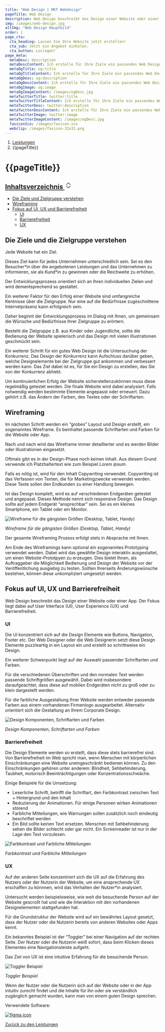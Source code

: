 ```yaml
---
title: "Web Design | MKT Webdesign"
pageTitle: Web Design
description: Web Design beschreibt das Design einer Website oder einer App. Der Fokus liegt dabei auf UI, UX und Barrierefreiheit
img: /images/web-design.jpg
altImg: "Web Design Hauptbild"
order: 1
page_cta:
  cta_heading: Lassen Sie Ihre Website jetzt erstellen!
  cta_sub: Jetzt ein Angebot einholen.
  cta_button: Loslegen!
page_meta:
  metaDesc: description
  metaDescContent: Ich erstelle für Ihre Ziele ein passendes Web Design. Dabei ist das Design für alle Bildschirmgrößen optimiert. Der Fokus liegt stets bei UI, UX und Barrierefreiheit
  metaOgTitle: og:title
  metaOgTitleContent: Ich erstelle für Ihre Ziele ein passendes Web Design. Dabei ist das Design für alle Bildschirmgrößen optimiert. Der Fokus liegt stets bei UI, UX und Barrierefreiheit
  metaOgDesc: og:description
  metaOgDescContent: Ich erstelle für Ihre Ziele ein passendes Web Design. Dabei ist das Design für alle Bildschirmgrößen optimiert. Der Fokus liegt stets bei UI, UX und Barrierefreiheit
  metaOgImage: og:image
  metaOgImageContent: /images/ogDesc.jpg
  metaTwitterTitle: twitter:title
  metaTwitterTitleContent: Ich erstelle für Ihre Ziele ein passendes Web Design. Dabei ist das Design für alle Bildschirmgrößen optimiert. Der Fokus liegt stets bei UI, UX und Barrierefreiheit
  metaTwitterDesc: twitter:description
  metaTwitterDescContent: Ich erstelle für Ihre Ziele ein passendes Web Design. Dabei ist das Design für alle Bildschirmgrößen optimiert. Der Fokus liegt stets bei UI, UX und Barrierefreiheit
  metaTwitterImage: twitter:image
  metaTwitterImageContent: /images/ogDesc.jpg
  faviconIco: /images/favicon.ico
  webclip: /images/favicon-32x32.png
---
```


<nav aria-label="breadcrumb">
  <ol class="breadcrumb">
    <li class="breadcrumb-item"><a href="/leistungen">Leistungen</a></li>
    <li class="breadcrumb-item active" aria-current="page">{{pageTitle}}</li>
  </ol>
</nav>

<h1 class="heading-1 | text-primary">{{pageTitle}}</h1>

<aside class="toc">
  <div class="card">
    <div class="card-body">
            <h2><a class="" data-bs-toggle="collapse" href="#collapseTOC" role="button" aria-expanded="false" aria-controls="collapseTOC">Inhaltsverzeichnis 
        <svg xmlns="http://www.w3.org/2000/svg" aria-hidden="true" width="24" height="24" fill="currentColor" class="bi bi-chevron-expand" viewBox="0 0 16 16"><path fill-rule="evenodd" d="M3.646 9.146a.5.5 0 0 1 .708 0L8 12.793l3.646-3.647a.5.5 0 0 1 .708.708l-4 4a.5.5 0 0 1-.708 0l-4-4a.5.5 0 0 1 0-.708zm0-2.292a.5.5 0 0 0 .708 0L8 3.207l3.646 3.647a.5.5 0 0 0 .708-.708l-4-4a.5.5 0 0 0-.708 0l-4 4a.5.5 0 0 0 0 .708z"/></svg></a></h2>
      <ul class="collapse" id="collapseTOC">
      <li><a href="#die-ziele-und-die-zielgruppe-verstehen">Die Ziele und Zielgruppe verstehen</a></li>
      <li><a href="#wireframing">Wireframing</a></li>
        <li><a href="#fokus-auf-ui-ux-und-barrierefreiheit">Fokus auf UI, UX und Barrierefreiheit</a>
      <ul>
      <li><a href="#ui">UI</a></li>
      <li><a href="#barrierefreiheit">Barrierefreiheit</a></li>
      <li><a href="#ux">UX</a></li>
      </ul>
      </li>
      </ul>
    </div>
  </div>
</aside>

<h2 id="die-ziele-und-die-zielgruppe-verstehen">Die Ziele und die Zielgruppe verstehen</h2>

Jede Website hat ein Ziel.

<p>Dieses Ziel kann für jedes Unternehmen unterschiedlich sein. Sei es den Besucher*in über die angebotenen Leistungen und das Unternehmen zu informieren, sie als Kund*in zu gewinnen oder die Reichweite zu erhöhen.</p>

Der Entwicklungsprozess orientiert sich an Ihren individuellen Zielen und wird dementsprechend so gestaltet.

Ein weiterer Faktor für den Erfolg einer Website sind umfangreiche Kentnisse über die Zielgruppe. Nur eine auf die Bedürfnisse zugeschnittene Internetpräsenz kann erfolgreich sein.

Daher beginnt der Entwicklungsprozess im Dialog mit Ihnen, um gemeinsam die Wünsche und Bedürfnisse Ihrer Zielgruppe zu erörtern.

Besteht die Zielgruppe z.B. aus Kinder oder Jugendliche, sollte die Bedienung der Website spielerisch und das Design mit vielen Illustrationen geschmückt sein.

Ein weiterer Schritt für ein gutes Web Design ist die Untersuchung der Konkurrenz. Das Design der Konkurrenz kann Aufschluss darüber geben, welche Designelemente bei der Zielgruppe gut ankommen und verbessert werden kann. Das Ziel dabei ist es, für Sie ein Design zu erstellen, das Sie von der Konkurrenz abhebt.

Um kontinuierlichen Erfolg der Website sicherstellenzukönnen muss diese regelmäßig getestet werden. Die finale Website wird dabei analysiert. Falls notwendig werden bestimmte Elemente angepasst oder erneuert. Dazu gehört z.B. das Ändern der Farben, des Textes oder der Schriftarten.

<h2 id="wireframing">Wireframing</h2>

Im nächsten Schritt werden ein “grobes” Layout und Design erstellt, ein sogenanntes Wireframe. Es beinhaltet passende Schriftarten und Farben für die Website oder App.

Nach und nach wird das Wireframe immer detaillierter und es werden Bilder oder Illustrationen eingesetzt.

Oftmals gibt es in der Design-Phase noch keinen Inhalt. Aus diesem Grund verwende ich Platzhaltertext wie zum Beispiel _Lorem ipsum_.

Falls es nötig ist, wird für den Inhalt Copywriting verwendet. Copywriting ist das Verfassen von Texten, die für Marketingzwecke verwendet werden. Diese Texte sollen den Endkunden zu einer Handlung bewegen.

Ist das Design komplett, wird es auf verschiedenen Endgeräten getestet und angepasst. Dieses Methode nennt sich responsive Design. Das Design sollte auf jedem Endgerät “ansprechbar” sein. Sei es ein kleines Smartphone, ein Tablet oder ein Monitor.

![Wireframe für die gängisten Größen (Desktop, Tablet, Handy)](/images/wireframe-beispiel.jpg)

_Wireframe für die gängisten Größen (Desktop, Tablet, Handy)_

Der gesamte Wireframing Prozess erfolgt stets in Absprache mit Ihnen.

Am Ende des Wireframings kann optional ein sogenanntes Prototyping verwendet werden. Dabei wird das gewählte Design interaktiv ausgestaltet, um einen Website-Prototpyen zu erzeugen. Dies bietet Ihnen, als Auftraggeber die Möglichkeit Bedienung und Design der Website vor der Veröffentlichung ausgiebig zu testen. Sollten Ihrerseits Änderungswünsche bestehen, können diese unkompliziert umgesetzt werden.

<h2 id="fokus-auf-ui-ux-und-barrierefreiheit">Fokus auf UI, UX und Barrierefreiheit</h2>

Web Design beschreibt das Design einer Website oder einer App. Der Fokus liegt dabei auf User Interface (UI), User Experience (UX) und Barrierefreiheit.

<h3 id="ui">UI</h3>

Die UI konzentriert sich auf die Design Elemente wie Buttons, Navigation, Footer etc. Der Web Designer oder die Web Designerin setzt diese Design Elemente puzzleartig in ein Layout ein und erstellt so schrittweise ein Design.

Ein weiterer Schwerpunkt liegt auf der Auswahl passender Schriftarten und Farben.

Für die verschiedenen Überschriften und den normalen Text werden passende Schriftgrößen ausgewählt. Dabei wird insbesondere daraufgeachtet, dass diese auf mobilen Endgeräten nicht zu groß oder zu klein dargestellt werden.

Für die farbliche Ausgestaltung Ihrer Website werden entweder passende Farben aus einem vorhandenen Firmenlogo ausgearbeitet. Alternativ orientiert sich die Gestaltung an Ihrem Corporate Design.

![Design Komponenten, Schriftarten und Farben](/images/ui-design-elemente.jpg)

_Design Komponenten, Schriftarten und Farben_

<h3 id="barrierefreiheit">Barrierefreiheit</h3>

Die Design Elemente werden so erstellt, dass diese stets barrierefrei sind. Von Barrierefreiheit im Web spricht man, wenn Menschen mit körperlichen Einschränkungen eine Website uneingeschränkt bedienen können. Zu den Einschränkungen gehören unter anderem: Blindheit, Sehbehinderung, Taubheit, motorisch Beeinträchtigungen oder Konzentrationsschwäche.

Einige Beispiele für die Umsetzung:

- Leserliche Schrift, betrifft die Schriftart, den Farbkontrast zwischen Text + Hintergrund und den Inhalt
- Reduzierung der Animationen. Für einige Personen wirken Animationen störend
- Farbliche Mitteilungen, wie Warnungen sollen zusätzlich noch eindeutig beschriftet werden
- Ein Bild sollte keinen Text ersetzen. Menschen mit Sehbehinderung sehen die Bilder schlecht oder gar nicht. Ein Screenreader ist nur in der Lage den Text vorzulesen.

![Farbkontrast und Farbliche Mitteilungen](/images/barrierefreiheit_beispiele.jpg)

_Farbkontrast und Farbliche Mitteilungen_

<h3 id="ux">UX</h3>

Auf der anderen Seite konzentriert sich die UX auf die Erfahrung des Nutzers oder der Nutzerin der Website, um eine ansprechende UX erschaffen zu könnnen, wird das Verhalten der Nutzer\*in analysiert.

Untersucht werden beispielsweise, wie weit die besuchende Person auf der Website gescrollt hat und wie die Interaktion mit den vorhandenen Designelementen stattgefunden hat.

Für die Grundstruktur der Website wird auf ein bewährtes Layout gesetzt, dass der Nutzer oder die Nutzerin bereits von anderen Websites oder Apps kennt.

Ein bekanntes Beispiel ist der “Toggler” bei einer Navigation auf der rechten Seite. Der Nutzer oder die Nutzerin weiß sofort, dass beim Klicken dieses Elementes eine Navigationsleiste aufgeht.

Das Ziel von UX ist eine intuitive Erfahrung für die besuchende Person.

![Toggler Beispiel](/images/navigationsbeispiel-mit-toggler.jpg)

_Toggler Beispiel_

Wenn der Nutzer oder die Nutzerin sich auf der Website oder in der App intuitiv zurecht findet und die Inhalte für ihn oder sie verständlich zugänglich gemacht wurden, kann man von einem guten Design sprechen.

Verwendete Software:

<a href="https://www.figma.com/" rel="noopener noreferrer" target="_blank">
<img src="/images/figma.svg" class="icon" alt="figma icon">
</a>

<p class="mt-5">
<a href="/leistungen" class="text-dark | btn-second">Zurück zu den Leistungen</a>
</p>
